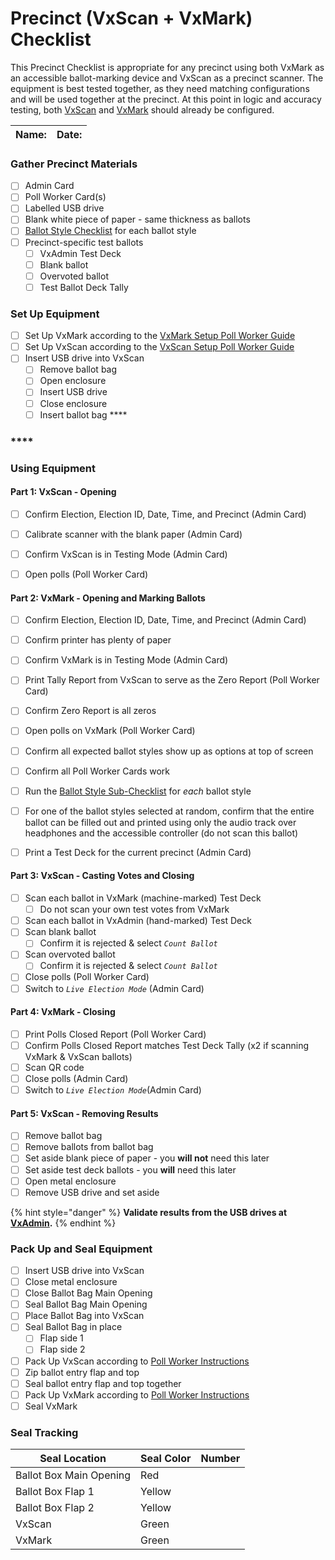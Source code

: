 # Precinct (VxScan + VxMark) Checklist

This Precinct Checklist is appropriate for any precinct using both VxMark as an accessible ballot-marking device and VxScan as a precinct scanner. The equipment is best tested together, as they need matching configurations and will be used together at the precinct. At this point in logic and accuracy testing, both [VxScan](../../../hardware-setup/configure-vxscan.md) and [VxMark](../../../hardware-setup/configuring-and-operating-vxmark.md) should already be configured.

| Name: | Date: |
| ----- | ----- |

### **Gather Precinct Materials**

* [ ] Admin Card
* [ ] Poll Worker Card(s)
* [ ] Labelled USB drive
* [ ] Blank white piece of paper - same thickness as ballots
* [ ] [Ballot Style Checklist](per-ballot-style-per-vxmark-checklist.md) for each ballot style
* [ ] Precinct-specific test ballots
  * [ ] VxAdmin Test Deck
  * [ ] Blank ballot
  * [ ] Overvoted ballot
  * [ ] Test Ballot Deck Tally

### **Set Up Equipment**

* [ ] Set Up VxMark according to the [VxMark Setup Poll Worker Guide](../../../poll-worker-guides/setting-up-and-opening-polls/vxmark.md)
* [ ] Set Up VxScan according to the [VxScan Setup Poll Worker Guide](../../../poll-worker-guides/setting-up-and-opening-polls/vxscan-setup.md)
* [ ] Insert USB drive into VxScan
  * [ ] Remove ballot bag
  * [ ] Open enclosure
  * [ ] Insert USB drive
  * [ ] Close enclosure
  * [ ] Insert ballot bag ****&#x20;

### ****

### **Using Equipment**

#### **Part 1: VxScan - Opening**

* [ ] Confirm Election, Election ID, Date, Time, and Precinct (Admin Card)
* [ ] Calibrate scanner with the blank paper (Admin Card)
* [ ] Confirm VxScan is in Testing Mode (Admin Card)
* [ ] Open polls (Poll Worker Card)



#### Part 2: VxMark - Opening and Marking Ballots

* [ ] Confirm Election, Election ID, Date, Time, and Precinct (Admin Card)
* [ ] Confirm printer has plenty of paper
* [ ] Confirm VxMark is in Testing Mode (Admin Card)
* [ ] Print Tally Report from VxScan to serve as the Zero Report (Poll Worker Card)
* [ ] Confirm Zero Report is all zeros
* [ ] Open polls on VxMark (Poll Worker Card)
* [ ] Confirm all expected ballot styles show up as options at top of screen
* [ ] Confirm all Poll Worker Cards work
* [ ] Run the [Ballot Style Sub-Checklist](per-ballot-style-per-vxmark-checklist.md) for _each_ ballot style
* [ ] For one of the ballot styles selected at random, confirm that the entire ballot can be filled out and printed using only the audio track over headphones and the accessible controller (do not scan this ballot)
* [ ] Print a Test Deck for the current precinct (Admin Card)



#### Part 3: VxScan - Casting Votes and Closing

* [ ] Scan each ballot in VxMark (machine-marked) Test Deck
  * [ ] Do not scan your own test votes from VxMark&#x20;
* [ ] Scan each ballot in VxAdmin (hand-marked) Test Deck
* [ ] Scan blank ballot
  * [ ] Confirm it is rejected & select _`Count Ballot`_
* [ ] Scan overvoted ballot
  * [ ] Confirm it is rejected & select _`Count Ballot`_
* [ ] Close polls (Poll Worker Card)
* [ ] Switch to _`Live Election Mode`_ (Admin Card)

####

#### Part 4: VxMark - Closing

* [ ] Print Polls Closed Report (Poll Worker Card)
* [ ] Confirm Polls Closed Report matches Test Deck Tally (x2 if scanning VxMark & VxScan ballots)
* [ ] Scan QR code
* [ ] Close polls (Admin Card)
* [ ] Switch to _`Live Election Mode`_(Admin Card)

#### Part 5: VxScan - Removing Results

* [ ] Remove ballot bag
* [ ] Remove ballots from ballot bag
* [ ] Set aside blank piece of paper - you **will not** need this later
* [ ] Set aside test deck ballots - you **will** need this later
* [ ] Open metal enclosure
* [ ] Remove USB drive and set aside

{% hint style="danger" %}
**Validate results from the USB drives at** [**VxAdmin**](../vxadmin-checklist-part-2.md)**.**
{% endhint %}

### **Pack Up and Seal Equipment**

* [ ] Insert USB drive into VxScan
* [ ] Close metal enclosure
* [ ] Close Ballot Bag Main Opening&#x20;
* [ ] Seal Ballot Bag Main Opening
* [ ] Place Ballot Bag into VxScan
* [ ] Seal Ballot Bag in place
  * [ ] Flap side 1
  * [ ] Flap side 2
* [ ] Pack Up VxScan according to [Poll Worker Instructions](../../../poll-worker-guides/closing-polls-and-packing-up/handling-results-and-packing-up-vxscan.md#cleaning-up)
* [ ] Zip ballot entry flap and top
* [ ] Seal ballot entry flap and top together
* [ ] Pack Up VxMark according to [Poll Worker Instructions](../../../poll-worker-guides/closing-polls-and-packing-up/packing-up-vxmark.md)
* [ ] Seal VxMark

### **Seal Tracking**

| Seal Location           | Seal Color | Number |
| ----------------------- | ---------- | ------ |
| Ballot Box Main Opening | Red        |        |
| Ballot Box Flap 1       | Yellow     |        |
| Ballot Box Flap 2       | Yellow     |        |
| VxScan                  | Green      |        |
| VxMark                  | Green      |        |
